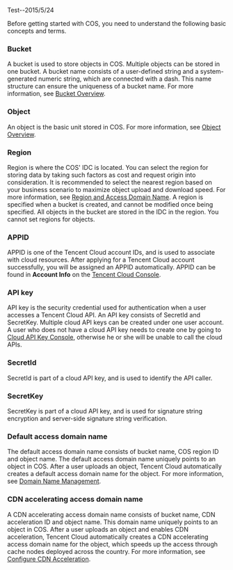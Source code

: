 Test--2015/5/24

Before getting started with COS, you need to understand the following basic concepts and terms.

### Bucket
A bucket is used to store objects in COS. Multiple objects can be stored in one bucket. A bucket name consists of a user-defined string and a system-generated numeric string, which are connected with a dash. This name structure can ensure the uniqueness of a bucket name. For more information, see [Bucket Overview](/document/product/436/13312).
### Object
An object is the basic unit stored in COS. For more information, see [Object Overview](/document/product/436/13324).
### Region
Region is where the COS' IDC is located. You can select the region for storing data by taking such factors as cost and request origin into consideration. It is recommended to select the nearest region based on your business scenario to maximize object upload and download speed. For more information, see [Region and Access Domain Name](/document/product/436/6224).
A region is specified when a bucket is created, and cannot be modified once being specified. All objects in the bucket are stored in the IDC in the region. You cannot set regions for objects.
### APPID
APPID is one of the Tencent Cloud account IDs, and is used to associate with cloud resources. After applying for a Tencent Cloud account successfully, you will be assigned an APPID automatically. APPID can be found in **Account Info** on the [Tencent Cloud Console](https://console.cloud.tencent.com/developer).
### API key
API key is the security credential used for authentication when a user accesses a Tencent Cloud API. An API key consists of SecretId and SecretKey. Multiple cloud API keys can be created under one user account. A user who does not have a cloud API key needs to create one by going to [Cloud API Key Console](https://console.cloud.tencent.com/capi), otherwise he or she will be unable to call the cloud APIs.
### SecretId 
SecretId is part of a cloud API key, and is used to identify the API caller.
### SecretKey
SecretKey is part of a cloud API key, and is used for signature string encryption and server-side signature string verification.
### Default access domain name
The default access domain name consists of bucket name, COS region ID and object name. The default access domain name uniquely points to an object in COS. After a user uploads an object, Tencent Cloud automatically creates a default access domain name for the object. For more information, see [Domain Name Management](/document/product/436/13396).
### CDN accelerating access domain name
A CDN accelerating access domain name consists of bucket name, CDN acceleration ID and object name. This domain name uniquely points to an object in COS. After a user uploads an object and enables CDN acceleration, Tencent Cloud automatically creates a CDN accelerating access domain name for the object, which speeds up the access through cache nodes deployed across the country. For more information, see [Configure CDN Acceleration](https://cloud.tencent.com/document/product/436/18424).

